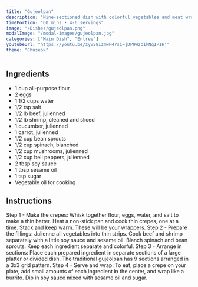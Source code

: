 ```yaml
---
title: "Gujeolpan"
description: "Nine-sectioned dish with colorful vegetables and meat wrapped in thin crepes. A royal Korean delicacy."
timePortion: "60 mins • 4-6 servings"
image: "/Dishes/gujeolpan.png"
modalImage: "/modal-images/gujeolpan.jpg"
categories: ["Main Dish", "Entree"]
youtubeUrl: "https://youtu.be/zyvS8IzmwH4?si=jDP9WzdIkNgIPIHj"
theme: "Chuseok"
---
```


## Ingredients
- 1 cup all-purpose flour
- 2 eggs
- 1 1/2 cups water
- 1/2 tsp salt
- 1/2 lb beef, julienned
- 1/2 lb shrimp, cleaned and sliced
- 1 cucumber, julienned
- 1 carrot, julienned
- 1/2 cup bean sprouts
- 1/2 cup spinach, blanched
- 1/2 cup mushrooms, julienned
- 1/2 cup bell peppers, julienned
- 2 tbsp soy sauce
- 1 tbsp sesame oil
- 1 tsp sugar
- Vegetable oil for cooking

## Instructions
Step 1 - Make the crepes: Whisk together flour, eggs, water, and salt to make a thin batter. Heat a non-stick pan and cook thin crepes, one at a time. Stack and keep warm. These will be your wrappers.
Step 2 - Prepare the fillings: Julienne all vegetables into thin strips. Cook beef and shrimp separately with a little soy sauce and sesame oil. Blanch spinach and bean sprouts. Keep each ingredient separate and colorful.
Step 3 - Arrange in sections: Place each prepared ingredient in separate sections of a large platter or divided dish. The traditional gujeolpan has 9 sections arranged in a 3x3 grid pattern.
Step 4 - Serve and wrap: To eat, place a crepe on your plate, add small amounts of each ingredient in the center, and wrap like a burrito. Dip in soy sauce mixed with sesame oil and sugar.
